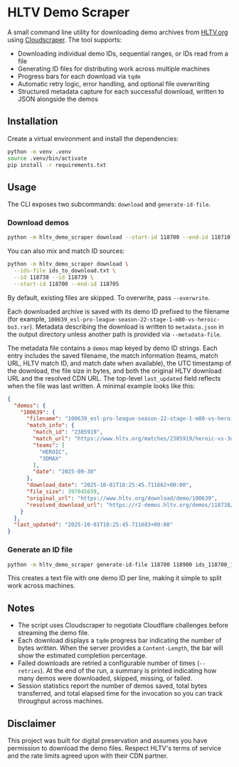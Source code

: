 # HLTV Demo Scraper

A small command line utility for downloading demo archives from [HLTV.org](https://www.hltv.org/) using
[Cloudscraper](https://github.com/VeNoMouS/cloudscraper). The tool supports:

- Downloading individual demo IDs, sequential ranges, or IDs read from a file
- Generating ID files for distributing work across multiple machines
- Progress bars for each download via `tqdm`
- Automatic retry logic, error handling, and optional file overwriting
- Structured metadata capture for each successful download, written to JSON alongside the demos

## Installation

Create a virtual environment and install the dependencies:

```bash
python -m venv .venv
source .venv/bin/activate
pip install -r requirements.txt
```

## Usage

The CLI exposes two subcommands: `download` and `generate-id-file`.

### Download demos

```bash
python -m hltv_demo_scraper download --start-id 118700 --end-id 118710 --output-dir demos
```

You can also mix and match ID sources:

```bash
python -m hltv_demo_scraper download \
  --ids-file ids_to_download.txt \
  --id 118738 --id 118739 \
  --start-id 118700 --end-id 118705
```

By default, existing files are skipped. To overwrite, pass `--overwrite`.

Each downloaded archive is saved with its demo ID prefixed to the filename (for example,
`100639_esl-pro-league-season-22-stage-1-m80-vs-heroic-bo3.rar`). Metadata describing the download
is written to `metadata.json` in the output directory unless another path is provided via
`--metadata-file`.

The metadata file contains a `demos` map keyed by demo ID strings. Each entry includes the saved
filename, the match information (teams, match URL, HLTV match ID, and match date when available), the
UTC timestamp of the download, the file size in bytes, and both the original HLTV download URL and the
resolved CDN URL. The top-level `last_updated` field reflects when the file was last written. A minimal
example looks like this:

```json
{
  "demos": {
    "100639": {
      "filename": "100639_esl-pro-league-season-22-stage-1-m80-vs-heroic-bo3.rar",
      "match_info": {
        "match_id": "2385919",
        "match_url": "https://www.hltv.org/matches/2385919/heroic-vs-3dmax-esl-pro-league-season-22-stage-1",
        "teams": [
          "HEROIC",
          "3DMAX"
        ],
        "date": "2025-09-30"
      },
      "download_date": "2025-10-01T10:25:45.711662+00:00",
      "file_size": 397045659,
      "original_url": "https://www.hltv.org/download/demo/100639",
      "resolved_download_url": "https://r2-demos.hltv.org/demos/118738/..."
    }
  },
  "last_updated": "2025-10-01T10:25:45.711683+00:00"
}
```

### Generate an ID file

```bash
python -m hltv_demo_scraper generate-id-file 118700 118900 ids_118700_118900.txt
```

This creates a text file with one demo ID per line, making it simple to split work across machines.

## Notes

- The script uses Cloudscraper to negotiate Cloudflare challenges before streaming the demo file.
- Each download displays a `tqdm` progress bar indicating the number of bytes written. When the server
  provides a `Content-Length`, the bar will show the estimated completion percentage.
- Failed downloads are retried a configurable number of times (`--retries`). At the end of the run,
  a summary is printed indicating how many demos were downloaded, skipped, missing, or failed.
- Session statistics report the number of demos saved, total bytes transferred, and total elapsed time
  for the invocation so you can track throughput across machines.

## Disclaimer

This project was built for digital preservation and assumes you have permission to download the demo
files. Respect HLTV's terms of service and the rate limits agreed upon with their CDN partner.

